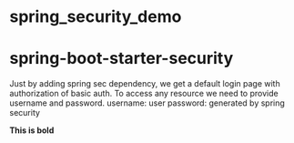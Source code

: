# spring_security_demo
# spring-boot-starter-security
Just by adding spring sec dependency, we get a default login page with authorization of basic auth.
To access any resource we need to provide username and password.
username: user
password: generated by spring security

**This is bold**
